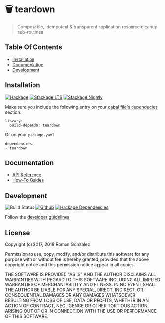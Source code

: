 # 🗑️  teardown

> Composable, idempotent & transparent application resource cleanup sub-routines

## Table Of Contents

* [Installation](#installation)
* [Documentation](#documentation)
* [Development](#development)

## Installation

[![Hackage](https://img.shields.io/hackage/v/teardown.svg)](https://img.shields.io/hackage/v/teardown.svg)
[![Stackage LTS](https://www.stackage.org/package/teardown/badge/lts)](http://stackage.org/lts/package/teardown)
[![Stackage Nightly](https://www.stackage.org/package/teardown/badge/nightly)](http://stackage.org/nightly/package/teardown)

Make sure you include the following entry on your [cabal file's
dependecies](https://www.haskell.org/cabal/users-guide/developing-packages.html#build-information)
section.

```cabal
library:
  build-depends: teardown
```

Or on your `package.yaml`

```
dependencies:
- teardown
```

## Documentation

* [API Reference](https://hackage.haskell.org/package/teardown)
* [How-To Guides](https://romanandreg.gitbook.io/teardown/how-to/v0.5)

## Development

![Build Status](https://circleci.com/gh/roman/Haskell-teardown.svg?style=svg)
[![Github](https://img.shields.io/github/commits-since/roman/haskell-teardown/v0.5.0.0.svg)](https://img.shields.io/github/commits-since/roman/haskell-teardown/v0.5.0.0.svg)
[![Hackage Dependencies](https://img.shields.io/hackage-deps/v/teardown.svg)](http://packdeps.haskellers.com/feed?needle=teardown)

Follow the [developer guidelines](https://romanandreg.gitbook.io/teardown/content/CONTRIBUTING.html)

## License

Copyright (c) 2017, 2018 Roman Gonzalez

Permission to use, copy, modify, and/or distribute this software for any
purpose with or without fee is hereby granted, provided that the above
copyright notice and this permission notice appear in all copies.

THE SOFTWARE IS PROVIDED "AS IS" AND THE AUTHOR DISCLAIMS ALL WARRANTIES
WITH REGARD TO THIS SOFTWARE INCLUDING ALL IMPLIED WARRANTIES OF
MERCHANTABILITY AND FITNESS. IN NO EVENT SHALL THE AUTHOR BE LIABLE FOR
ANY SPECIAL, DIRECT, INDIRECT, OR CONSEQUENTIAL DAMAGES OR ANY DAMAGES
WHATSOEVER RESULTING FROM LOSS OF USE, DATA OR PROFITS, WHETHER IN AN
ACTION OF CONTRACT, NEGLIGENCE OR OTHER TORTIOUS ACTION, ARISING OUT OF
OR IN CONNECTION WITH THE USE OR PERFORMANCE OF THIS SOFTWARE.
